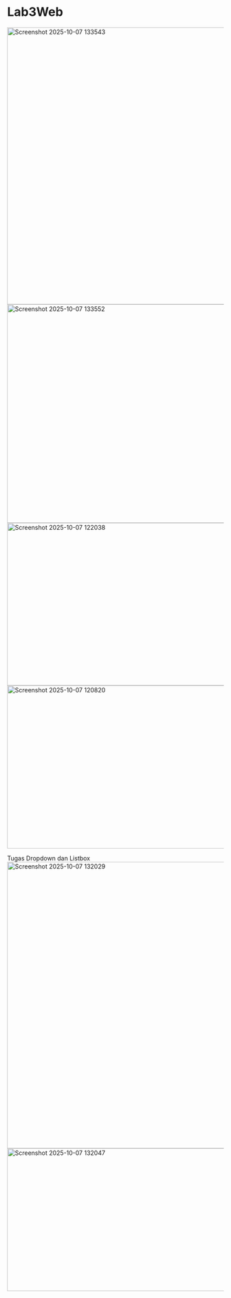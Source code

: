 # Lab3Web
<img width="1854" height="644" alt="Screenshot 2025-10-07 133543" src="https://github.com/user-attachments/assets/8dcc9a73-26cc-4930-97e8-586a93f027fe" />
<img width="1845" height="508" alt="Screenshot 2025-10-07 133552" src="https://github.com/user-attachments/assets/38328439-8ede-4b33-bb24-23eeedd6368a" />
<img width="889" height="378" alt="Screenshot 2025-10-07 122038" src="https://github.com/user-attachments/assets/0a5c8026-ebef-4daa-8798-7cac4392e2d7" />
<img width="890" height="379" alt="Screenshot 2025-10-07 120820" src="https://github.com/user-attachments/assets/fc5f7094-96cf-48aa-9708-03440d651a07" />

Tugas Dropdown dan Listbox
<img width="1624" height="666" alt="Screenshot 2025-10-07 132029" src="https://github.com/user-attachments/assets/e4b0ea3b-c206-4e83-acfe-eebc955a575a" />
<img width="1275" height="332" alt="Screenshot 2025-10-07 132047" src="https://github.com/user-attachments/assets/e1c2bee7-e9dd-4381-ae83-fe3752d99a46" />
